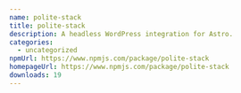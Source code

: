 ```yaml
---
name: polite-stack
title: polite-stack
description: A headless WordPress integration for Astro.
categories:
  - uncategorized
npmUrl: https://www.npmjs.com/package/polite-stack
homepageUrl: https://www.npmjs.com/package/polite-stack
downloads: 19
---
```

